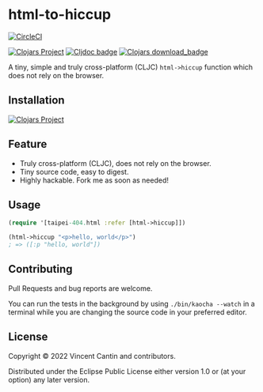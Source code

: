 # html-to-hiccup

[![CircleCI](https://circleci.com/gh/green-coder/html-to-hiccup.svg?style=svg)](https://circleci.com/gh/green-coder/html-to-hiccup)

[![Clojars Project](https://img.shields.io/clojars/v/taipei.404/html-to-hiccup.svg)](https://clojars.org/taipei.404/html-to-hiccup)
[![Cljdoc badge](https://cljdoc.org/badge/taipei.404/html-to-hiccup)](https://cljdoc.org/d/taipei.404/html-to-hiccup/CURRENT)
[![Clojars download_badge](https://img.shields.io/clojars/dt/taipei.404/html-to-hiccup?color=opal)](https://clojars.org/taipei.404/html-to-hiccup)

A tiny, simple and truly cross-platform (CLJC) `html->hiccup` function
which does not rely on the browser.

## Installation

[![Clojars Project](http://clojars.org/taipei.404/html-to-hiccup/latest-version.svg)](http://clojars.org/taipei.404/html-to-hiccup)

## Feature

- Truly cross-platform (CLJC), does not rely on the browser.
- Tiny source code, easy to digest.
- Highly hackable. Fork me as soon as needed!

## Usage

```clojure
(require '[taipei-404.html :refer [html->hiccup]])

(html->hiccup "<p>hello, world</p>")
; => ([:p "hello, world"])
```

## Contributing

Pull Requests and bug reports are welcome.

You can run the tests in the background by using `./bin/kaocha --watch` in a terminal
while you are changing the source code in your preferred editor.

## License

Copyright © 2022 Vincent Cantin and contributors.

Distributed under the Eclipse Public License either version 1.0 or (at
your option) any later version.
